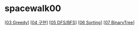 # spacewalk00
[[03 Greedy](https://www.notion.so/1-03-Greedy-6947c4ad7a5f488ca67f0e559ad3c263?pvs=4)]
[[04 구현](https://www.notion.so/2-04-2440fe661e5f462cad89a084e3d98a0e)]
[[05 DFS/BFS](https://www.notion.so/3-DFS-BFS-cdf63733371a4b988b553637cd0b2004)]
[[06 Sorting](https://www.notion.so/4-b11f8a990a244b10a06f8e22eb85ba2a)]
[[07 BinaryTree](https://www.notion.so/5-07-Binary-Search-15df5ef838cf46f2afd58cf89476252b)]